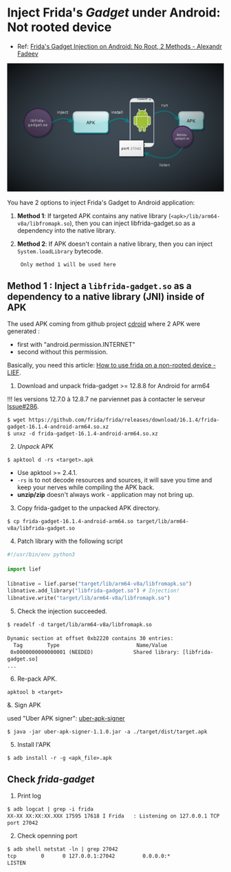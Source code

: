 # Inject Frida's *Gadget* under Android: Not rooted device

- Ref: [Frida's Gadget Injection on Android: No Root, 2 Methods - Alexandr Fadeev](https://fadeevab.com/frida-gadget-injection-on-android-no-root-2-methods/)

![Architecture](./assets/images/frida-gadget-injection-dark.png)

You have 2 options to inject Frida's Gadget to Android application: 

1. **Method 1**: If targeted APK contains any native library (`<apk>/lib/arm64-v8a/libfromapk.so`), then you can inject libfrida-gadget.so as a dependency into the native library.

2. **Method 2**: If APK doesn't contain a native library, then you can inject `System.loadLibrary` bytecode.

        Only method 1 will be used here

## Method 1 : Inject a `libfrida-gadget.so` as a dependency to a native library (JNI) inside of APK

The used APK coming from github project [cdroid](https://github.com/Wirtos/cdroid.git) where 2 APK were generated : 
- first with "android.permission.INTERNET"
- second without this permission.

Basically, you need this article: [How to use frida on a non-rooted device - LIEF](https://lief.quarkslab.com/doc/stable/tutorials/09_frida_lief.html).

1. Download and unpack frida-gadget >= 12.8.8 for Android for arm64 

!!! les versions 12.7.0 à 12.8.7 ne parviennet pas à contacter le serveur [Issue#286](https://github.com/frida/frida-core/issues/286).

```shell
$ wget https://github.com/frida/frida/releases/download/16.1.4/frida-gadget-16.1.4-android-arm64.so.xz
$ unxz -d frida-gadget-16.1.4-android-arm64.so.xz
```

2. *Unpack* APK

```shell
$ apktool d -rs <target>.apk
```

- Use apktool >= 2.4.1.
- `-rs` is to not decode resources and sources, it will save you time and keep your nerves while compiling the APK back.
- **unzip/zip** doesn't always work - application may not bring up.

3. Copy frida-gadget to the unpacked APK directory.

```shell
$ cp frida-gadget-16.1.4-android-arm64.so target/lib/arm64-v8a/libfrida-gadget.so
```

4. Patch library with the following script

```python
#!/usr/bin/env python3

import lief

libnative = lief.parse("target/lib/arm64-v8a/libfromapk.so")
libnative.add_library("libfrida-gadget.so") # Injection!
libnative.write("target/lib/arm64-v8a/libfromapk.so")
```

5. Check the injection succeeded.

```shell
$ readelf -d target/lib/arm64-v8a/libfromapk.so

Dynamic section at offset 0xb2220 contains 30 entries:
  Tag        Type                         Name/Value
 0x0000000000000001 (NEEDED)             Shared library: [libfrida-gadget.so]
...
```

6. Re-pack APK.

```shell
apktool b <target>
```

&. Sign APK

 used "Uber APK signer": [uber-apk-signer](https://github.com/patrickfav/uber-apk-signer)

```shell
$ java -jar uber-apk-signer-1.1.0.jar -a ./target/dist/target.apk
```

5. Install l'APK

```shell
$ adb install -r -g <apk_file>.apk
```

## Check *frida-gadget* 

1. Print log 

```shell
$ adb logcat | grep -i frida
XX-XX XX:XX:XX.XXX 17595 17618 I Frida   : Listening on 127.0.0.1 TCP port 27042
```

2. Check openning port

```shell
$ adb shell netstat -ln | grep 27042
tcp        0      0 127.0.0.1:27042         0.0.0.0:*               LISTEN
```




